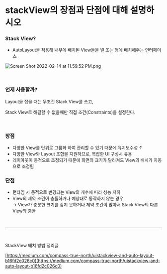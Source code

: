 # stackView의 장점과 단점에 대해 설명하시오

### **Stack View?**

- AutoLayout을 적용해 내부에 배치된 View들을 열 또는 행에 배치해주는 인터페이스

![Screen Shot 2022-02-14 at 11.59.52 PM.png](https://user-images.githubusercontent.com/122095401/228577272-39e89aaf-6526-4caf-829b-88d5524c08c3.png)

<br>

### **언제 사용할까?**

Layout을 잡을 때는 무조건 Stack View를 쓰고, 

Stack View로 해결할 수 없을때만 직접 조건(Constraints)을 설정한다.

<br>

### **장점**

- 다양한 View를 단위로 그룹화 하여 관리할 수 있기 때문에 유지보수성 ↑
- 다양한 View와 Layout 조합을 지원하므로, 복잡한 UI 구성시 유용
- 레이아웃이 동적으로 조정되기 때문에 화면의 크기가 달라져도 View의 배치가 자동으로 조정됨

### **단점**

- 런타임 시 동적으로 변경되는 View의 개수에 따라 성능 저하
- View의 제약 조건이 충돌하거나 예상대로 동작하지 않는 경우<br>
→ View가 충분한 크기를 갖지 못하거나 제약 조건이 많아서 Stack View의 다른 View와 충돌

<br>

---

<br>

StackView 배치 방법 정리글

[https://medium.com/compass-true-north/uistackview-and-auto-layout-b16fd2c026c0](https://medium.com/compass-true-north/uistackview-and-auto-layout-b16fd2c026c0)
